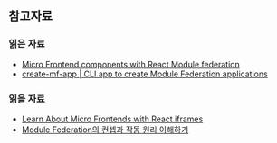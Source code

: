 ## 참고자료

### 읽은 자료

- [Micro Frontend components with React Module federation](https://medium.com/@ian.rolfe/micro-frontend-components-with-react-module-federation-cc2b701058a6)
- [create-mf-app | CLI app to create Module Federation applications](https://github.com/jherr/create-mf-app)

### 읽을 자료

- [Learn About Micro Frontends with React iframes](https://blog.stackademic.com/learn-about-micro-frontends-with-react-iframes-8599fd92a1a3)
- [Module Federation의 컨셉과 작동 원리 이해하기](https://maxkim-j.github.io/posts/module-federation-concepts/)
